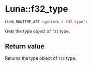 # Luna::f32_type

```c++
LUNA_RUNTIME_API typeinfo_t f32_type()
```

Gets the type object of `f32` type. 



## Return value
Returns the type object of `f32` type. 

